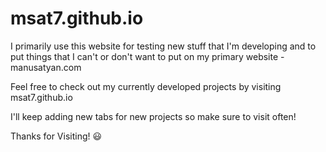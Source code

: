 # msat7.github.io

I primarily use this website for testing new stuff that I'm developing and to put things that I can't or don't want to put on my primary website - manusatyan.com

Feel free to check out my currently developed projects by visiting msat7.github.io

I'll keep adding new tabs for new projects so make sure to visit often!

Thanks for Visiting!   😃
